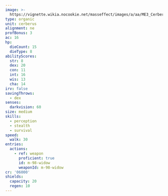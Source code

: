 ```yaml
---
image: >-
  https://vignette.wikia.nocookie.net/masseffect/images/a/aa/ME3_Cerberus_Nemesis.png/revision/latest/scale-to-width-down/338?cb=20120314005634
type: organic
unit: cerberus
alignment: ne
profBonus: 3
ac: 16
hp:
  dieCount: 15
  dieType: 8
abilityScores:
  str: 8
  dex: 20
  con: 11
  int: 16
  wis: 13
  cha: 14
irv: false
savingThrows:
  - dex
senses:
  darkvision: 60
size: medium
skills:
  - perception
  - stealth
  - survival
speed:
  walk: 30
entries:
  actions:
    - ref: weapon
      proficient: true
      id: m-98-widow
      weaponId: m-98-widow
cr: '06000'
shields:
  capacity: 20
  regen: 10
---
```

